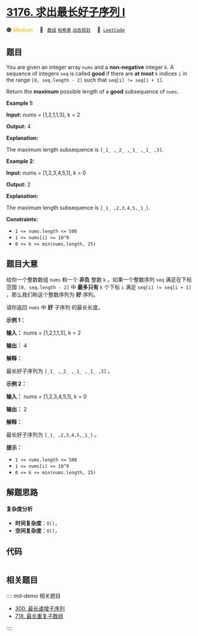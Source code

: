 # [3176. 求出最长好子序列 I](https://leetcode.com/problems/find-the-maximum-length-of-a-good-subsequence-i)

🟠 <font color=#ffb800>Medium</font>&emsp; 🔖&ensp; [`数组`](/leetcode/outline/tag/array.md) [`哈希表`](/leetcode/outline/tag/hash-table.md) [`动态规划`](/leetcode/outline/tag/dynamic-programming.md)&emsp; 🔗&ensp;[`LeetCode`](https://leetcode.com/problems/find-the-maximum-length-of-a-good-subsequence-i)


## 题目

You are given an integer array `nums` and a **non-negative** integer `k`. A
sequence of integers `seq` is called **good** if there are **at most** `k`
indices `i` in the range `[0, seq.length - 2]` such that `seq[i] != seq[i +
1]`.

Return the **maximum** possible length of a **good** subsequence of `nums`.



**Example 1:**

**Input:** nums = [1,2,1,1,3], k = 2

**Output:** 4

**Explanation:**

The maximum length subsequence is `[_1_ ,_2_ ,_1_ ,_1_ ,3]`.

**Example 2:**

**Input:** nums = [1,2,3,4,5,1], k = 0

**Output:** 2

**Explanation:**

The maximum length subsequence is `[_1_ ,2,3,4,5,_1_]`.



**Constraints:**

  * `1 <= nums.length <= 500`
  * `1 <= nums[i] <= 10^9`
  * `0 <= k <= min(nums.length, 25)`


## 题目大意

给你一个整数数组 `nums` 和一个 **非负**  整数 `k` 。如果一个整数序列 `seq` 满足在下标范围 `[0, seq.length -
2]` 中 **最多只有**  `k` 个下标 `i` 满足 `seq[i] != seq[i + 1]` ，那么我们称这个整数序列为 **好**  序列。

请你返回 `nums` 中 **好** 子序列 的最长长度。



**示例 1：**

**输入：** nums = [1,2,1,1,3], k = 2

**输出：** 4

**解释：**

最长好子序列为 `[_1_ ,_2_ ,_1_ ,_1_ ,3]` 。

**示例 2：**

**输入：** nums = [1,2,3,4,5,1], k = 0

**输出：** 2

**解释：**

最长好子序列为 `[_1_ ,2,3,4,5,_1_]` 。



**提示：**

  * `1 <= nums.length <= 500`
  * `1 <= nums[i] <= 10^9`
  * `0 <= k <= min(nums.length, 25)`


## 解题思路

#### 复杂度分析

- **时间复杂度**：`O()`，
- **空间复杂度**：`O()`，

## 代码

```javascript

```

## 相关题目

:::: md-demo 相关题目
- [300. 最长递增子序列](./0300.md)
- [718. 最长重复子数组](https://leetcode.com/problems/maximum-length-of-repeated-subarray)

::::
